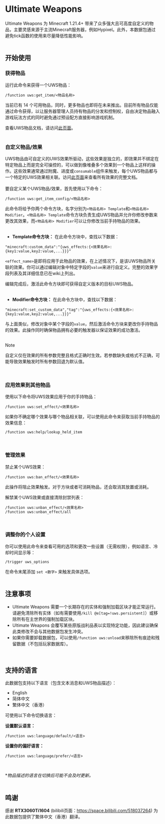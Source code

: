 # Ultimate Weapons
Ultimate Weapons 为 Minecraft 1.21.4+ 带来了众多强大且可高度自定义的物品，主要灵感来源于主流Minecraft服务器，例如Hypixel。此外，本数据包通过避免tick函数的使用来尽量降低性能影响。
<br><br>
## 开始使用
### 获得物品
运行此命令来获得一个UWS物品：
```mcfunction
/function uws:get_item/<物品名称>
```
当前已有 14 个可用物品，同时，更多物品也即将在未来推出。目前所有物品仅能通过命令获得，以让服务器管理人员持有物品的分发和控制权，自由决定物品融入游戏玩法方式的同时避免通过预设配方直接影响游戏机制。

查看UWS物品文档，请访问[此页面](https://github.com/akastrmix/Ultimate-Weapons/wiki/%E7%89%A9%E5%93%81)。
<br><br>
### 自定义物品/效果
UWS物品由可自定义的UWS效果所驱动，这些效果是独立的，即效果并不绑定在特定物品上而是完全可操控的，可以做到像堆叠多个效果到一个物品上这样的操作。这些效果通常通过附魔、进度或`consumable`组件来触发，每个UWS物品都与一个特定的UWS效果相关联。访问[此页面](https://github.com/akastrmix/Ultimate-Weapons/wiki/%E6%95%88%E6%9E%9C)来查看所有效果的完整文档。
<br><br>
要自定义某个UWS物品/效果，首先使用以下命令：
```mcfunction
/function uws:get_item_config/<物品名称>
```
此命令将给予你两个命令方块，名字分别为`<物品名称> Template`和`<物品名称> Modifier`。`<物品名称> Template`命令方块负责生成UWS物品并允许你修改参数来更改其效果，而`<物品名称> Modifier`可以让你修改当前手持物品的效果。
<br><br>
- **Template命令方块：** 在此命令方块中，查找以下数据：
```
"minecraft:custom_data":"{uws_effects:{<效果名称>:{key1:value,key2:value,...}}}"
```
`<effect_name>`是即将应用于此物品的效果，在上述情况下，是该UWS物品所关联的效果。你可以通过编辑对象中特定字段的`value`来进行自定义。完整的效果字段列表及其详细信息已在wiki上列出。

编辑完成后，激活此命令方块即可获得自定义版本的目标UWS物品。
<br><br>
- **Modifier命令方块：** 在此命令方块中，查找以下数据：
```
"minecraft:set_custom_data","tag":"{uws_effects:{<效果名称>:{key1:value,key2:value,...}}}"
```
与上面类似，修改对象中某个字段的`value`，然后激活命令方块来更改你手持物品的效果。此操作同时确保物品拥有必要的触发器以保证效果的成功激活。
<br><br>
> [!NOTE]
> 自定义仅在效果的所有参数完整且格式正确时生效。若参数缺失或格式不正确，可能导致效果触发时所有参数回退为默认值。

<br>

### 应用效果到其他物品
使用以下命令将UWS效果应用于你的手持物品：
```mcfunction
/function uws:set_effect/<效果名称>
```
如果你不确定哪个效果与哪个物品相关联，可以使用此命令来获取当前手持物品的效果信息：
```mcfunction
/function uws:help/lookup_held_item
```
<br>

### 管理效果
禁止某个UWS效果：
```mcfunction
/function uws:ban_effect/<效果名称>
```
此操作将阻止效果触发。对于方块或者可消耗物品，还会取消其放置或消耗。

解禁某个UWS效果或直接清除封禁列表：
```mcfunction
/function uws:unban_effect/<效果名称>
/function uws:unban_effect/all
```
<br>

### 调整你的个人设置
你可以使用此命令来查看可用的选项和更改一些设置（无需权限），例如语言、冷却时间显示等：
```mcfunction
/trigger uws_options
```
在命令末尾添加 `set <数字>` 来触发具体选项。
<br><br>
## 注意事项
- Ultimate Weapons 需要一个长期存在的实体和强制加载区块才能正常运行。请避免清除所有实体（如有需要使用`/kill @e[tag=!uws.persistent]`）或移除所有在主世界的强制加载区块。
- Ultimate Weapons 会覆写某些原版战利品表以实现特定功能，因此建议确保此类修改不会与其他数据包发生冲突。
- 如果你需要卸载数据包，可以使用`/function uws:unload`来移除所有痕迹和残留数据（不包括玩家数据库）。
<br>

## 支持的语言
此数据包支持以下语言（包含文本消息和UWS物品描述）：
- English
- 简体中文
- 繁体中文（香港）

可使用以下命令切换语言：

**设置默认语言：**
```mcfunction
/function uws:language/default/<语言>
```
**设置你的偏好语言：**
```mcfunction
/function uws:language/prefer/<语言>
```
<br>

**物品描述的语言在切换后可能不会及时更新。*
<br><br>
## 鸣谢
感谢 **RTX3060Ti1604** (bilibili页面：https://space.bilibili.com/518037264) 为此数据包提供了繁体中文（香港）翻译。
